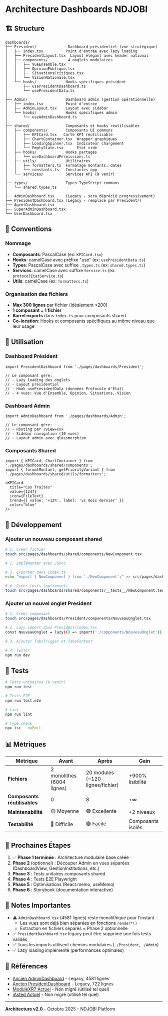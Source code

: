 # Architecture Dashboards NDJOBI

## 🏗️ Structure

```
dashboards/
├── President/              Dashboard présidentiel (vue stratégique)
│   ├── index.tsx          Point d'entrée avec lazy loading
│   ├── PresidentLayout.tsx  Layout élégant avec header national
│   ├── components/         4 onglets modulaires
│   │   ├── VueEnsemble.tsx
│   │   ├── OpinionPublique.tsx
│   │   ├── SituationsCritiques.tsx
│   │   └── VisionNationale.tsx
│   └── hooks/             Hooks spécifiques président
│       ├── usePresidentDashboard.ts
│       └── usePresidentData.ts
│
├── Admin/                 Dashboard admin (gestion opérationnelle)
│   ├── index.tsx          Point d'entrée
│   ├── AdminLayout.tsx    Layout avec sidebar
│   └── hooks/             Hooks spécifiques admin
│       └── useAdminDashboard.ts
│
├── shared/                Composants et hooks réutilisables
│   ├── components/        Composants UI communs
│   │   ├── KPICard.tsx   Carte KPI réutilisable
│   │   ├── ChartContainer.tsx  Wrapper graphiques
│   │   ├── LoadingSpinner.tsx  Indicateur chargement
│   │   └── EmptyState.tsx      État vide
│   ├── hooks/             Hooks partagés
│   │   └── useDashboardPermissions.ts
│   ├── utils/             Utilitaires
│   │   ├── formatters.ts  Formatage montants, dates
│   │   └── constants.ts   Constantes app
│   └── services/          Services API (à venir)
│
├── types/                 Types TypeScript communs
│   └── shared.types.ts
│
├── AdminDashboard.tsx     (Legacy - sera déprécié progressivement)
├── PresidentDashboard.tsx (Legacy - remplacé par President/)
├── AgentDashboard.tsx
├── SuperAdminDashboard.tsx
└── UserDashboard.tsx
```

## 📖 Conventions

### Nommage
- **Composants**: PascalCase (ex: `KPICard.tsx`)
- **Hooks**: camelCase avec préfixe "use" (ex: `usePresidentData.ts`)
- **Types**: PascalCase avec suffixe `.types.ts` (ex: `shared.types.ts`)
- **Services**: camelCase avec suffixe `Service.ts` (ex: `protocolEtatService.ts`)
- **Utils**: camelCase (ex: `formatters.ts`)

### Organisation des fichiers
- **Max 300 lignes** par fichier (idéalement <200)
- **1 composant = 1 fichier**
- **Barrel exports** dans `index.ts` pour composants shared
- **Co-location**: Hooks et composants spécifiques au même niveau que leur usage

## 🚀 Utilisation

### Dashboard Président

```tsx
import PresidentDashboard from './pages/dashboards/President';

// Le composant gère:
// - Lazy loading des onglets
// - Layout présidentiel
// - Hook usePresidentData (données Protocole d'État)
// - 4 vues: Vue d'Ensemble, Opinion, Situations, Vision
```

### Dashboard Admin

```tsx
import AdminDashboard from './pages/dashboards/Admin';

// Le composant gère:
// - Routing par ?view=xxx
// - Sidebar navigation (10 vues)
// - Layout admin avec glassmorphism
```

### Composants Shared

```tsx
import { KPICard, ChartContainer } from './pages/dashboards/shared/components';
import { formatMontant, getPriorityVariant } from './pages/dashboards/shared/utils/formatters';

<KPICard
  title="Cas Traités"
  value={1247}
  icon={FileText}
  trend={{ value: '+12%', label: 'vs mois dernier' }}
  color="blue"
/>
```

## 🔧 Développement

### Ajouter un nouveau composant shared

```bash
# 1. Créer fichier
touch src/pages/dashboards/shared/components/NewComponent.tsx

# 2. Implémenter avec JSDoc

# 3. Exporter dans index.ts
echo "export { NewComponent } from './NewComponent';" >> src/pages/dashboards/shared/components/index.ts

# 4. Créer tests (optionnel)
touch src/pages/dashboards/shared/components/__tests__/NewComponent.test.tsx
```

### Ajouter un nouvel onglet President

```bash
# 1. Créer composant
touch src/pages/dashboards/President/components/NouveauOnglet.tsx

# 2. Lazy import dans President/index.tsx
const NouveauOnglet = lazy(() => import('./components/NouveauOnglet'));

# 3. Ajouter TabsTrigger et TabsContent

# 4. Tester
npm run dev
```

## 🧪 Tests

```bash
# Tests unitaires (à venir)
npm run test

# Tests E2E
npm run test:e2e

# Lint
npm run lint

# Type check
npx tsc --noEmit
```

## 📊 Métriques

| Métrique | Avant | Après | Gain |
|----------|-------|-------|------|
| **Fichiers** | 2 monolithes (6004 lignes) | 20 modules (~120 lignes/fichier) | +900% lisibilité |
| **Composants réutilisables** | 0 | 8 | +∞ |
| **Maintenabilité** | 🟡 Moyenne | 🟢 Excellente | +2 niveaux |
| **Testabilité** | 🔴 Difficile | 🟢 Facile | Composants isolés |

## 🎯 Prochaines Étapes

1. ✅ **Phase 1 terminée** : Architecture modulaire base créée
2. **Phase 2** (optionnel) : Découper Admin en vues séparées (DashboardView, GestionInstitutions, etc.)
3. **Phase 3** : Tests unitaires composants shared
4. **Phase 4** : Tests E2E Playwright  
5. **Phase 5** : Optimisations (React.memo, useMemo)
6. **Phase 6** : Storybook (documentation interactive)

## 📝 Notes Importantes

- ⚠️ `AdminDashboard.tsx` (4581 lignes) reste monolithique pour l'instant
  - Les vues sont déjà bien séparées en fonctions `render*()`
  - Extraction en fichiers séparés = Phase 2 optionnelle
- ✅ `PresidentDashboard.tsx` legacy peut être supprimé une fois tests validés
- ✅ Tous les imports utilisent chemins modulaires (`./President`, `./Admin`)
- ✅ Lazy loading implémenté (performances optimales)

## 🔗 Références

- [Ancien AdminDashboard](./AdminDashboard.tsx) - Legacy, 4581 lignes
- [Ancien PresidentDashboard](./PresidentDashboard.tsx) - Legacy, 722 lignes  
- [ModuleXR7 Actuel](../../components/admin/ModuleXR7.tsx) - Non migré (utilisé tel quel)
- [iAsted Actuel](../../components/admin/IAstedFloatingButton.tsx) - Non migré (utilisé tel quel)

---

**Architecture v2.0** - Octobre 2025 - NDJOBI Platform


